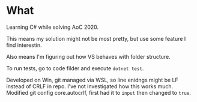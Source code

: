 # What

Learning C# while solving AoC 2020.

This means my solution might not be most pretty, but use some feature I find interestin.

Also means I'm figuring out how VS behaves with folder structure.

To run tests, go to code filder and execute `dotnet test`.

Developed on Win, git managed via WSL, so line enidngs might be LF instead of CRLF in repo. I've not investigated how this works much. Modified git config core.autocrlf, first had it to `input` then changed to `true`.
